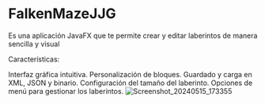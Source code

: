 # FalkenMazeJJG
Es una aplicación JavaFX que te permite crear y editar laberintos de manera sencilla y visual

Características:

Interfaz gráfica intuitiva.
Personalización de bloques.
Guardado y carga en XML, JSON y binario.
Configuración del tamaño del laberinto.
Opciones de menú para gestionar los laberintos.
![Screenshot_20240515_173355](https://github.com/zuzu-iceman/FalkenMazeJJG/assets/93767185/b1f6cb5e-5ff5-4288-81b4-9b804b7ab314)
